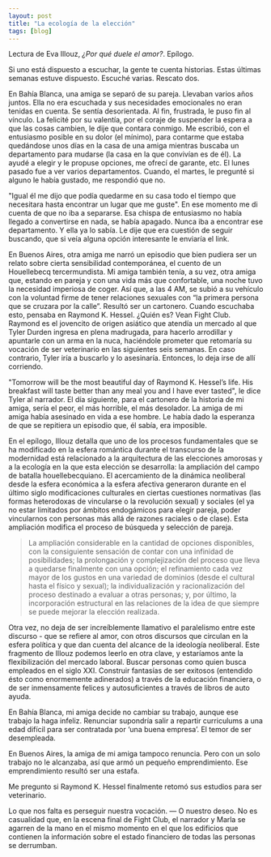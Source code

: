 ```yaml
---
layout: post
title: "La ecología de la elección"
tags: [blog]
---
```


Lectura de Eva Illouz, _¿Por qué duele el amor?_. Epílogo.

Si uno está dispuesto a escuchar, la gente te cuenta historias. Estas últimas semanas estuve dispuesto. Escuché varias. Rescato dos.

En Bahía Blanca, una amiga se separó de su pareja. Llevaban varios años juntos. Ella no era escuchada y sus necesidades emocionales no eran tenidas en cuenta. Se sentía desorientada. Al fin, frustrada, le puso fin al vínculo. La felicité por su valentía, por el coraje de suspender la espera a que las cosas cambien, le dije que contara conmigo. Me escribió, con el entusiasmo posible en su dolor (el mínimo), para contarme que estaba quedándose unos días en la casa de una amiga mientras buscaba un departamento para mudarse (la casa en la que convivían es de él). La ayudé a elegir y le propuse opciones, me ofrecí de garante, etc. El lunes pasado fue a ver varios departamentos. Cuando, el martes, le pregunté si alguno le había gustado, me respondió que no. 

"Igual él me dijo que podía quedarme en su casa todo el tiempo que necesitara hasta encontrar un lugar que me guste". En ese momento me di cuenta de que no iba a separarse. Esa chispa de entusiasmo no había llegado a convertirse en nada, se había apagado. Nunca iba a encontrar ese departamento. Y ella ya lo sabía. Le dije que era cuestión de seguir buscando, que si veía alguna opción interesante le enviaría el link.

En Buenos Aires, otra amiga me narró un episodio que bien pudiera ser un relato sobre cierta sensibilidad contemporánea, el cuento de un Houellebecq tercermundista. Mi amiga también tenía, a su vez, otra amiga que, estando en pareja y con una vida más que confortable, una noche tuvo la necesidad imperiosa de coger. Así que, a las 4 AM, se subió a su vehículo con la voluntad firme de tener relaciones sexuales con “la primera persona que se cruzara por la calle”. Resultó ser un cartonero. Cuando escuchaba esto, pensaba en Raymond K. Hessel. ¿Quién es? Vean Fight Club. Raymond es el jovencito de origen asiático que atendía un mercado al que Tyler Durden ingresa en plena madrugada, para hacerlo arrodillar y apuntarle con un arma en la nuca, haciéndole prometer que retomaría su vocación de ser veterinario en las siguientes seis semanas. En caso contrario, Tyler iría a buscarlo y lo asesinaría. Entonces, lo deja irse de allí corriendo.

"Tomorrow will be the most beautiful day of Raymond K. Hessel’s life. His breakfast will taste better than any meal you and I have ever tasted", le dice Tyler al narrador. El día siguiente, para el cartonero de la historia de mi amiga, sería el peor, el más horrible, el más desolador. La amiga de mi amiga había asesinado en vida a ese hombre. Le había dado la esperanza de que se repitiera un episodio que, él sabía, era imposible.
 
En el epílogo, Illouz detalla que uno de los procesos fundamentales que se ha modificado en la esfera romántica durante el transcurso de la modernidad está relacionado a la arquitectura de las elecciones amorosas y a la ecología en la que esta elección se desarrolla: la ampliación del campo de batalla houellebecquiano. El acercamiento de la dinámica neoliberal desde la esfera económica a la esfera afectiva generaron durante en el último siglo modificaciones culturales en ciertas cuestiones normativas (las formas heterodoxas de vincularse o la revolución sexual) y sociales (el ya no estar limitados por ámbitos endogámicos para elegir pareja, poder vincularnos con personas más allá de razones raciales o de clase). Esta ampliación modifica el proceso de búsqueda y selección de pareja.
 
> La ampliación considerable en la cantidad de opciones disponibles, con la consiguiente sensación de contar con una infinidad de posibilidades; la prolongación y complejización del proceso que lleva a quedarse finalmente con una opción; el refinamiento cada vez mayor de los gustos en una variedad de dominios (desde el cultural hasta el físico y sexual); la individualización y racionalización del proceso destinado a evaluar a otras personas; y, por último, la incorporación estructural en las relaciones de la idea de que siempre se puede mejorar la elección realizada.
 
Otra vez, no deja de ser increíblemente llamativo el paralelismo entre este discurso - que se refiere al amor, con otros discursos que circulan en la esfera política y que dan cuenta del alcance de la ideología neoliberal. Este fragmento de Illouz podemos leerlo en otra clave, y estaríamos ante la flexibilización del mercado laboral. Buscar personas como quien busca empleados en el siglo XXI. Construir fantasías de ser exitosos (entendido ésto como enormemente adinerados) a través de la educación financiera, o de ser inmensamente felices y autosuficientes a través de libros de auto ayuda. 
 
En Bahía Blanca, mi amiga decide no cambiar su trabajo, aunque ese trabajo la haga infeliz. Renunciar supondría salir a repartir curriculums a una edad difícil para ser contratada por ‘una buena empresa’. El temor de ser desempleada.
 
En Buenos Aires, la amiga de mi amiga tampoco renuncia. Pero con un solo trabajo no le alcanzaba, así que armó un pequeño emprendimiento. Ese emprendimiento resultó ser una estafa. 
  
Me pregunto si Raymond K. Hessel finalmente retomó sus estudios para ser veterinario. 
 
Lo que nos falta es perseguir nuestra vocación. — O nuestro deseo. No es casualidad que, en la escena final de Fight Club, el narrador y Marla se agarren de la mano en el mismo momento en el que los edificios que contienen la información sobre el estado financiero de todas las personas se derrumban. 